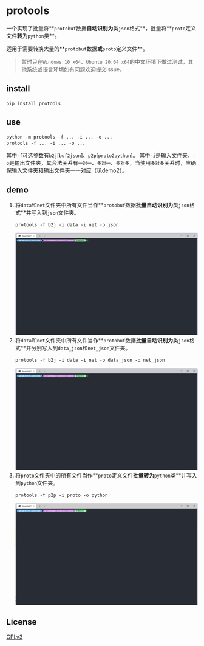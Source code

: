 # protools

一个实现了批量将**`protobuf`数据**自动识别为**类`json`格式**，批量将**`proto`定义文件**转为**`python`类**。

适用于需要转换大量的**`protobuf`数据**或**`proto`定义文件**。

> 暂时只在`Windows 10 x64`、`Ubuntu 20.04 x64`的中文环境下做过测试，其他系统或语言环境如有问题欢迎提交issue。

## install

```shell
pip install protools
```

## use

```shell
python -m protools -f ... -i ... -o ...
protools -f ... -i ... -o ...
```

其中`-f`可选参数有`b2j`[`buf2json`]、`p2p`[`proto2python`]。
其中`-i`是输入文件夹，`-o`是输出文件夹，其合法关系有`一对一`、`多对一`、`多对多`，当使用`多对多`关系时，应确保输入文件夹和输出文件夹一一对应（见demo2）。

## demo

1. 将`data`和`net`文件夹中所有文件当作**`protobuf`数据**批量自动识别为**类`json`格式**并写入到`json`文件夹。
   ```shell
   protools -f b2j -i data -i net -o json
   ```
   ![screenshot](screenshots/buf2json_m2o.gif "screenshot")
2. 将`data`和`net`文件夹中所有文件当作**`protobuf`数据**批量自动识别为**类`json`格式**并分别写入到`data_json`和`net_json`文件夹。
   ```shell
   protools -f b2j -i data -i net -o data_json -o net_json
   ```
   ![screenshot](screenshots/buf2json_m2m.gif "screenshot")
3. 将`proto`文件夹中的所有文件当作**`proto`定义文件**批量转为**`python`类**并写入到`python`文件夹。
   ```shell
   protools -f p2p -i proto -o python
   ```
   ![screenshot](screenshots/proto2python_o2o.gif "screenshot")

## License

[GPLv3](LICENSE)
